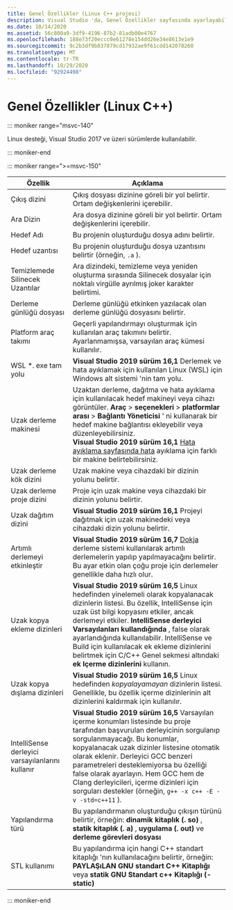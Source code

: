 ```yaml
---
title: Genel Özellikler (Linux C++ projesi)
description: Visual Studio 'da, Genel Özellikler sayfasında ayarlayabileceğiniz Linux proje özelliklerini açıklar.
ms.date: 10/14/2020
ms.assetid: 56c800a9-3df9-4196-87b2-81adb00e4767
ms.openlocfilehash: 188e73f20eccc0e61278e154dd26e34e8613e1e9
ms.sourcegitcommit: 9c2b3df9b837879cd17932ae9f61cdd142078260
ms.translationtype: MT
ms.contentlocale: tr-TR
ms.lasthandoff: 10/29/2020
ms.locfileid: "92924498"
---
```

# <a name="general-properties-linux-c"></a>Genel Özellikler (Linux C++)

::: moniker range="msvc-140"

Linux desteği, Visual Studio 2017 ve üzeri sürümlerde kullanılabilir.

::: moniker-end

::: moniker range=">=msvc-150"

| Özellik | Açıklama |
|--|--|
| Çıkış dizini | Çıkış dosyası dizinine göreli bir yol belirtir. Ortam değişkenlerini içerebilir. |
| Ara Dizin | Ara dosya dizinine göreli bir yol belirtir. Ortam değişkenlerini içerebilir. |
| Hedef Adı | Bu projenin oluşturduğu dosya adını belirtir. |
| Hedef uzantısı | Bu projenin oluşturduğu dosya uzantısını belirtir (örneğin, `.a` ). |
| Temizlemede Silinecek Uzantılar | Ara dizindeki, temizleme veya yeniden oluşturma sırasında Silinecek dosyalar için noktalı virgülle ayrılmış joker karakter belirtimi. |
| Derleme günlüğü dosyası | Derleme günlüğü etkinken yazılacak olan derleme günlüğü dosyasını belirtir. |
| Platform araç takımı | Geçerli yapılandırmayı oluşturmak için kullanılan araç takımını belirtir. Ayarlanmamışsa, varsayılan araç kümesi kullanılır. |
| WSL *. exe tam yolu | **Visual Studio 2019 sürüm 16,1** Derlemek ve hata ayıklamak için kullanılan Linux (WSL) için Windows alt sistemi 'nin tam yolu. |
| Uzak derleme makinesi | Uzaktan derleme, dağıtma ve hata ayıklama için kullanılacak hedef makineyi veya cihazı görüntüler. **Araç**  >  **seçenekleri**  >  **platformlar arası**  >  **Bağlantı Yöneticisi** ' ni kullanarak bir hedef makine bağlantısı ekleyebilir veya düzenleyebilirsiniz.<br /> **Visual Studio 2019 sürüm 16,1** [Hata ayıklama sayfasında hata](debugging-linux.md) ayıklama için farklı bir makine belirtebilirsiniz. |
| Uzak derleme kök dizini | Uzak makine veya cihazdaki bir dizinin yolunu belirtir. |
| Uzak derleme proje dizini | Proje için uzak makine veya cihazdaki bir dizinin yolunu belirtir. |
| Uzak dağıtım dizini | **Visual Studio 2019 sürüm 16,1** Projeyi dağıtmak için uzak makinedeki veya cihazdaki dizin yolunu belirtir. |
| Artımlı derlemeyi etkinleştir | **Visual Studio 2019 sürüm 16,7** [Dokja](https://ninja-build.org/) derleme sistemi kullanılarak artımlı derlemelerin yapılıp yapılmayacağını belirtir. Bu ayar etkin olan çoğu proje için derlemeler genellikle daha hızlı olur. |
| Uzak kopya ekleme dizinleri | **Visual Studio 2019 sürüm 16,5**  Linux hedefinden yinelemeli olarak kopyalanacak dizinlerin listesi. Bu özellik, IntelliSense için uzak üst bilgi kopyasını etkiler, ancak derlemeyi etkiler. **IntelliSense derleyici Varsayılanları kullandığında** , false olarak ayarlandığında kullanılabilir. IntelliSense ve Build için kullanılacak ek ekleme dizinlerini belirtmek için C/C++ Genel sekmesi altındaki **ek Içerme dizinlerini** kullanın. |
| Uzak kopya dışlama dizinleri | **Visual Studio 2019 sürüm 16,5** Linux hedefinden *kopyalayamayan* dizinlerin listesi. Genellikle, bu özellik içerme dizinlerinin alt dizinlerini kaldırmak için kullanılır. |
| IntelliSense derleyici varsayılanlarını kullanır | **Visual Studio 2019 sürüm 16,5** Varsayılan içerme konumları listesinde bu proje tarafından başvurulan derleyicinin sorgulanıp sorgulanmayacağı. Bu konumlar, kopyalanacak uzak dizinler listesine otomatik olarak eklenir. Derleyici GCC benzeri parametreleri desteklemiyorsa bu özelliği false olarak ayarlayın. Hem GCC hem de Clang derleyicileri, içerme dizinleri için sorguları destekler (örneğin, `g++ -x c++ -E -v -std=c++11` ). |
| Yapılandırma türü | Bu yapılandırmanın oluşturduğu çıkışın türünü belirtir, örneğin: **dinamik kitaplık (. so)** , **statik kitaplık (. a)** , **uygulama (. out)** ve **derleme görevleri dosyası** |
| STL kullanımı | Bu yapılandırma için hangi C++ standart kitaplığı 'nın kullanılacağını belirtir, örneğin: **PAYLAŞıLAN GNU standart C++ Kitaplığı** veya **statik GNU Standart c++ Kitaplığı (-static)** |

::: moniker-end
